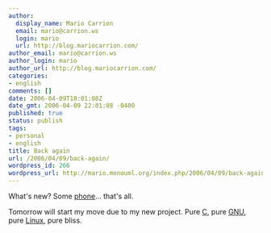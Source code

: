 ```yaml
---
author:
  display_name: Mario Carrion
  email: mario@carrion.ws
  login: mario
  url: http://blog.mariocarrion.com/
author_email: mario@carrion.ws
author_login: mario
author_url: http://blog.mariocarrion.com/
categories:
- english
comments: []
date: 2006-04-09T18:01:08Z
date_gmt: 2006-04-09 22:01:08 -0400
published: true
status: publish
tags:
- personal
- english
title: Back again
url: /2006/04/09/back-again/
wordpress_id: 266
wordpress_url: http://mario.monouml.org/index.php/2006/04/09/back-again/
---
```


<p>What's new? Some <a href="http://www.nokiausa.com/phones/6101">phone</a>... that's all.</p>
<p>Tomorrow will start my move due to my new project. Pure <a href="http://en.wikipedia.org/wiki/C_programming_language">C</a>, pure <a href="http://www.gnu.org/">GNU</a>, pure <a href="http://www.linux.org/">Linux</a>, pure bliss.</p>
